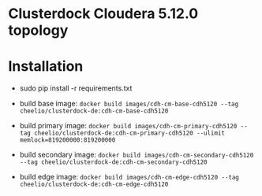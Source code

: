 Clusterdock Cloudera 5.12.0 topology
====================================


Installation
============

* sudo pip install -r requirements.txt


* build base image:
```docker build images/cdh-cm-base-cdh5120 --tag cheelio/clusterdock-de:cdh-cm-base-cdh5120```
* build primary image:
```docker build images/cdh-cm-primary-cdh5120 --tag cheelio/clusterdock-de:cdh-cm-primary-cdh5120 --ulimit memlock=819200000:819200000```
* build secondary image:
```docker build images/cdh-cm-secondary-cdh5120 --tag cheelio/clusterdock-de:cdh-cm-secondary-cdh5120```
* build edge image:
```docker build images/cdh-cm-edge-cdh5120 --tag cheelio/clusterdock-de:cdh-cm-edge-cdh5120```